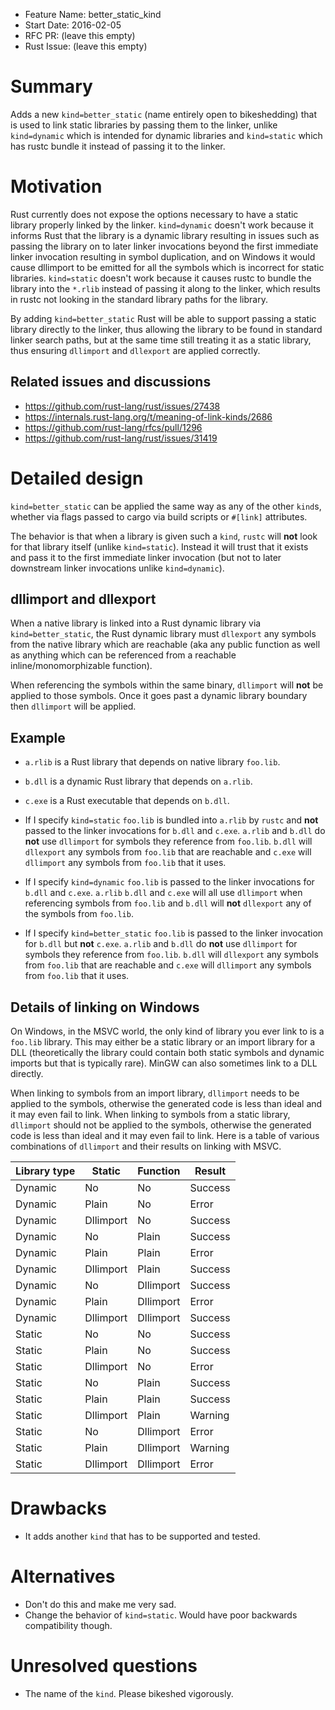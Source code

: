- Feature Name: better_static_kind
- Start Date: 2016-02-05
- RFC PR: (leave this empty)
- Rust Issue: (leave this empty)

# Summary
[summary]: #summary

Adds a new `kind=better_static` (name entirely open to bikeshedding) that is used to link static libraries by passing them to the linker, unlike `kind=dynamic` which is intended for dynamic libraries and `kind=static` which has rustc bundle it instead of passing it to the linker.

# Motivation
[motivation]: #motivation

Rust currently does not expose the options necessary to have a static library properly linked by the linker. `kind=dynamic` doesn't work because it informs Rust that the library is a dynamic library resulting in issues such as passing the library on to later linker invocations beyond the first immediate linker invocation resulting in symbol duplication, and on Windows it would cause dllimport to be emitted for all the symbols which is incorrect for static libraries. `kind=static` doesn't work because it causes rustc to bundle the library into the `*.rlib` instead of passing it along to the linker, which results in rustc not looking in the standard library paths for the library.

By adding `kind=better_static` Rust will be able to support passing a static library directly to the linker, thus allowing the library to be found in standard linker search paths, but at the same time still treating it as a static library, thus ensuring `dllimport` and `dllexport` are applied correctly.

## Related issues and discussions

* https://github.com/rust-lang/rust/issues/27438
* https://internals.rust-lang.org/t/meaning-of-link-kinds/2686
* https://github.com/rust-lang/rfcs/pull/1296
* https://github.com/rust-lang/rust/issues/31419

# Detailed design
[design]: #detailed-design

`kind=better_static` can be applied the same way as any of the other `kind`s, whether via flags passed to cargo via build scripts or `#[link]` attributes.

The behavior is that when a library is given such a `kind`, `rustc` will __not__ look for that library itself (unlike `kind=static`). Instead it will trust that it exists and pass it to the first immediate linker invocation (but not to later downstream linker invocations unlike `kind=dynamic`).

## dllimport and dllexport

When a native library is linked into a Rust dynamic library via `kind=better_static`, the Rust dynamic library must `dllexport` any symbols from the native library which are reachable (aka any public function as well as anything which can be referenced from a reachable inline/monomorphizable function).

When referencing the symbols within the same binary, `dllimport` will __not__ be applied to those symbols. Once it goes past a dynamic library boundary then `dllimport` will be applied.

## Example

* `a.rlib` is a Rust library that depends on native library `foo.lib`.
* `b.dll` is a dynamic Rust library that depends on `a.rlib`.
* `c.exe` is a Rust executable that depends on `b.dll`.

* If I specify `kind=static` `foo.lib` is bundled into `a.rlib` by `rustc` and __not__ passed to the linker invocations for `b.dll` and `c.exe`. `a.rlib` and `b.dll` do __not__ use `dllimport` for symbols they reference from `foo.lib`. `b.dll` will `dllexport` any symbols from `foo.lib` that are reachable and `c.exe` will `dllimport` any symbols from `foo.lib` that it uses.
* If I specify `kind=dynamic` `foo.lib` is passed to the linker invocations for `b.dll` and `c.exe`. `a.rlib` `b.dll` and `c.exe` will all use `dllimport` when referencing symbols from `foo.lib` and `b.dll` will __not__ `dllexport` any of the symbols from `foo.lib`.
* If I specify `kind=better_static` `foo.lib` is passed to the linker invocation for `b.dll` but __not__ `c.exe`. `a.rlib` and `b.dll` do __not__ use `dllimport` for symbols they reference from `foo.lib`. `b.dll` will `dllexport` any symbols from `foo.lib` that are reachable and `c.exe` will `dllimport` any symbols from `foo.lib` that it uses.

## Details of linking on Windows

On Windows, in the MSVC world, the only kind of library you ever link to is a `foo.lib` library. This may either be a static library or an import library for a DLL (theoretically the library could contain both static symbols and dynamic imports but that is typically rare). MinGW can also sometimes link to a DLL directly.

When linking to symbols from an import library, `dllimport` needs to be applied to the symbols, otherwise the generated code is less than ideal and it may even fail to link. When linking to symbols from a static library, `dllimport` should not be applied to the symbols, otherwise the generated code is less than ideal and it may even fail to link. Here is a table of various combinations of `dllimport` and their results on linking with MSVC.

Library type | Static | Function | Result
------------ | ------ | -------- | ------
Dynamic | No | No | Success
Dynamic | Plain | No | Error
Dynamic | Dllimport | No | Success
Dynamic | No | Plain | Success
Dynamic | Plain | Plain | Error
Dynamic | Dllimport | Plain | Success
Dynamic | No | Dllimport | Success
Dynamic | Plain | Dllimport | Error
Dynamic | Dllimport | Dllimport | Success
Static | No | No | Success
Static | Plain | No | Success
Static | Dllimport | No | Error
Static | No | Plain | Success
Static | Plain | Plain | Success
Static | Dllimport | Plain | Warning
Static | No | Dllimport | Error
Static | Plain | Dllimport | Warning
Static | Dllimport | Dllimport | Error

# Drawbacks
[drawbacks]: #drawbacks

* It adds another `kind` that has to be supported and tested.

# Alternatives
[alternatives]: #alternatives

* Don't do this and make me very sad.
* Change the behavior of `kind=static`. Would have poor backwards compatibility though.

# Unresolved questions
[unresolved]: #unresolved-questions

* The name of the `kind`. Please bikeshed vigorously.
